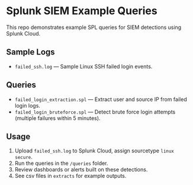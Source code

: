 # Splunk SIEM Example Queries

This repo demonstrates example SPL queries for SIEM detections using Splunk Cloud.

## Sample Logs

- `failed_ssh.log` — Sample Linux SSH failed login events.

## Queries

- `failed_login_extraction.spl` — Extract user and source IP from failed login logs.
- `failed_login_bruteforce.spl` — Detect brute force login attempts (multiple failures within 5 minutes).

## Usage

1. Upload `failed_ssh.log` to Splunk Cloud, assign sourcetype `linux secure`.
2. Run the queries in the `/queries` folder.
3. Review dashboards or alerts built on these detections.
4. See csv files in `extracts` for example outputs.
